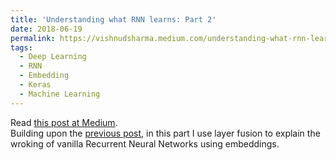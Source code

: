 ```yaml
---
title: 'Understanding what RNN learns: Part 2'
date: 2018-06-19
permalink: https://vishnudsharma.medium.com/understanding-what-rnn-learns-part-2-50e5e7706c28
tags:
  - Deep Learning
  - RNN
  - Embedding
  - Keras
  - Machine Learning
---
```

Read [this post at Medium](https://vishnudsharma.medium.com/understanding-what-rnn-learns-part-2-50e5e7706c28). <br />
Building upon the [previous post](https://vishnudsharma.medium.com/understanding-what-rnn-learns-part-1-5f1b23b5f7b4), in this part I use layer fusion to explain the wroking of vanilla Recurrent Neural Networks using embeddings. 

